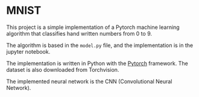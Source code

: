 # MNIST

This project is a simple implementation of a Pytorch machine learning algorithm that classifies hand written numbers from 0 to 9.

The algorithm is based in the `model.py` file, and the implementation is in the jupyter notebook.

The implementation is written in Python with the [Pytorch](https://pytorch.org/) framework. The dataset is also downloaded from Torchvision.

The implemented neural network is the CNN (Convolutional Neural Network).